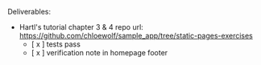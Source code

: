 Deliverables:
- Hartl's tutorial chapter 3 & 4 repo url: https://github.com/chloewolf/sample_app/tree/static-pages-exercises
  - [ x ] tests pass
  - [ x ] verification note in homepage footer
